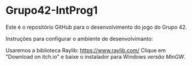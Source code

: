 # Grupo42-IntProg1
Este é o repositório GitHub para o desenvolvimento do jogo do Grupo 42.

Instruções para configurar o ambiente de desenvolvimanto:

Usaremos a biblioteca Raylib:
https://www.raylib.com/
Clique em "Download on itch.io" e baixe o instalador para Windows *versão MinGW*.
